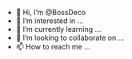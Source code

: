 - 👋 Hi, I’m @BossDeco
- 👀 I’m interested in ...
- 🌱 I’m currently learning ...
- 💞️ I’m looking to collaborate on ...
- 📫 How to reach me ...

<!---
BossDeco/BossDeco is a ✨ special ✨ repository because its `README.md` (this file) appears on your GitHub profile.
You can click the Preview link to take a look at your changes.
--->
